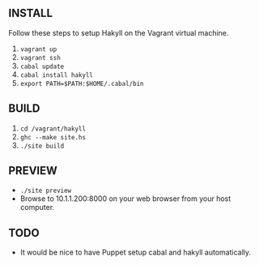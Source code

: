 INSTALL
-------

Follow these steps to setup Hakyll on the Vagrant virtual machine.

1. `vagrant up`
2. `vagrant ssh`
3. `cabal update`
4. `cabal install hakyll`
5. `export PATH=$PATH:$HOME/.cabal/bin`

BUILD
-----

1. `cd /vagrant/hakyll`
2. `ghc --make site.hs`
3. `./site build`

PREVIEW
-------

- `./site preview`
- Browse to 10.1.1.200:8000 on your web browser from your host computer.

TODO
----

- It would be nice to have Puppet setup cabal and hakyll automatically.
